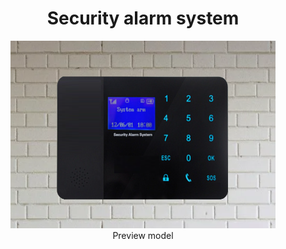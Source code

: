 <h1 align="center">Security alarm system </h1>
<p><figure>
  <img src="2.png" height="300" ><br>
  <figcaption align="center">Preview model</figcaption>
</figure></p>
